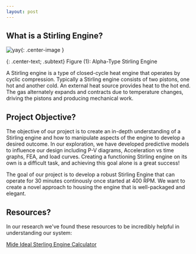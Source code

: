 ```yaml
---
layout: post
---
```


## What is a Stirling Engine?
![yay](https://eliaswheatfall.github.io/StirlingEngineOne/assets/stirling-engine.gif){: .center-image }

{: .center-text; .subtext}
Figure (1): Alpha-Type Stirling Engine

A Stirling engine is a type of closed-cycle heat engine that operates by cyclic compression. Typically a Stirling engine consists of two pistons, one hot and another cold. An external heat source provides heat to the hot end. The gas alternately expands and contracts due to temperature changes, driving the pistons and producing mechanical work. 


## Project Objective?
The objective of our project is to create an in-depth understanding of a Stirling engine and how to manipulate aspects of the engine to develop a desired outcome. In our exploration, we have developed predictive models to influence our design including P-V diagrams, Acceleration vs time graphs, FEA, and load curves. Creating a functioning Stirling engine on its own is a difficult task, and achieving this goal alone is a great success! 

The goal of our project is to develop a robust Stirling Engine that can operate for 30 minutes continously once started at 400 RPM. We want to create a novel approach to housing the engine that is well-packaged and elegant.

## Resources?
In our research we've found these resources to be incredibly helpful in understanding our system:

[Mide Ideal Sterling Engine Calculator](https://www.mide.com/ideal-stirling-cycle-calculator)


